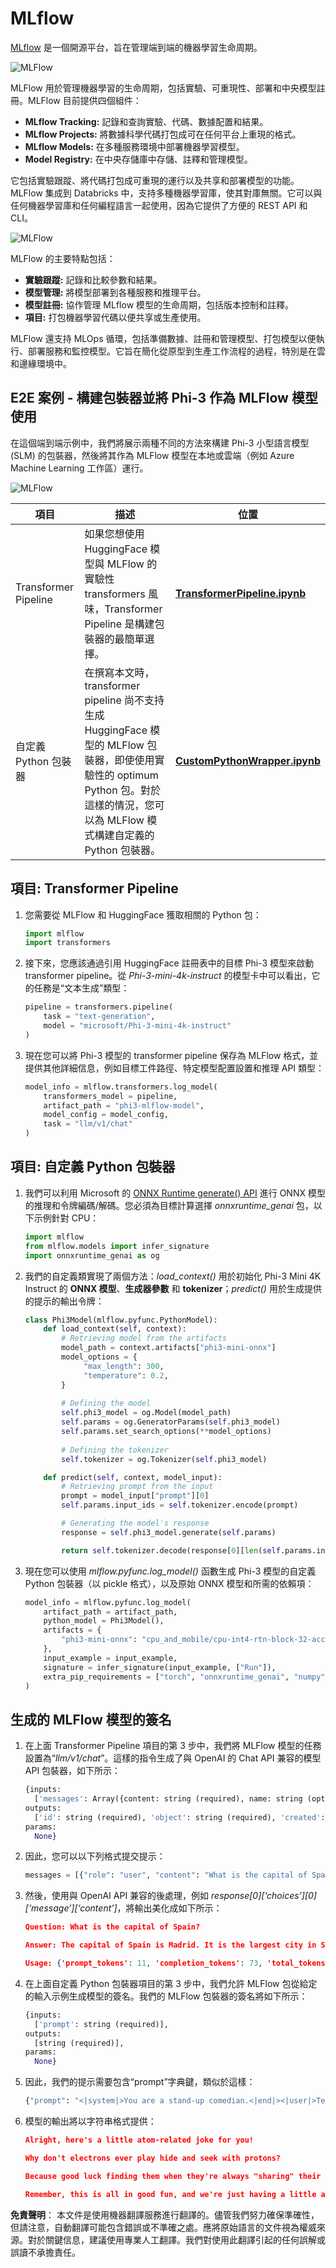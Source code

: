 # MLflow

[MLflow](https://mlflow.org/) 是一個開源平台，旨在管理端到端的機器學習生命周期。

![MLFlow](../../../../translated_images/MlFlowmlops.9c163870a3150e994d8e662d65cdb1158e5e87df857f4c7793eb04367e4748dd.tw.png)

MLFlow 用於管理機器學習的生命周期，包括實驗、可重現性、部署和中央模型註冊。MLFlow 目前提供四個組件：

- **MLflow Tracking:** 記錄和查詢實驗、代碼、數據配置和結果。
- **MLflow Projects:** 將數據科學代碼打包成可在任何平台上重現的格式。
- **MLflow Models:** 在多種服務環境中部署機器學習模型。
- **Model Registry:** 在中央存儲庫中存儲、註釋和管理模型。

它包括實驗跟蹤、將代碼打包成可重現的運行以及共享和部署模型的功能。MLFlow 集成到 Databricks 中，支持多種機器學習庫，使其對庫無關。它可以與任何機器學習庫和任何編程語言一起使用，因為它提供了方便的 REST API 和 CLI。

![MLFlow](../../../../translated_images/MLflow2.4b79a06c76e338ff4deea61f7c0ffd0d9ae2ddff2e20a4c43f2c1098c13bb54b.tw.png)

MLFlow 的主要特點包括：

- **實驗跟蹤:** 記錄和比較參數和結果。
- **模型管理:** 將模型部署到各種服務和推理平台。
- **模型註冊:** 協作管理 MLflow 模型的生命周期，包括版本控制和註釋。
- **項目:** 打包機器學習代碼以便共享或生產使用。

MLFlow 還支持 MLOps 循環，包括準備數據、註冊和管理模型、打包模型以便執行、部署服務和監控模型。它旨在簡化從原型到生產工作流程的過程，特別是在雲和邊緣環境中。

## E2E 案例 - 構建包裝器並將 Phi-3 作為 MLFlow 模型使用

在這個端到端示例中，我們將展示兩種不同的方法來構建 Phi-3 小型語言模型 (SLM) 的包裝器，然後將其作為 MLFlow 模型在本地或雲端（例如 Azure Machine Learning 工作區）運行。

![MLFlow](../../../../translated_images/MlFlow1.03f2450731cbbebec395ae9820571ba0ac8fd5e37462c26b7cf6bc00ca4d899a.tw.png)

| 項目 | 描述 | 位置 |
| ------------ | ----------- | -------- |
| Transformer Pipeline | 如果您想使用 HuggingFace 模型與 MLFlow 的實驗性 transformers 風味，Transformer Pipeline 是構建包裝器的最簡單選擇。 | [**TransformerPipeline.ipynb**](../../../../code/06.E2E/E2E_Phi-3-MLflow_TransformerPipeline.ipynb) |
| 自定義 Python 包裝器 | 在撰寫本文時，transformer pipeline 尚不支持生成 HuggingFace 模型的 MLFlow 包裝器，即使使用實驗性的 optimum Python 包。對於這樣的情況，您可以為 MLFlow 模式構建自定義的 Python 包裝器。 | [**CustomPythonWrapper.ipynb**](../../../../code/06.E2E/E2E_Phi-3-MLflow_CustomPythonWrapper.ipynb) |

## 項目: Transformer Pipeline

1. 您需要從 MLFlow 和 HuggingFace 獲取相關的 Python 包：

    ``` Python
    import mlflow
    import transformers
    ```

2. 接下來，您應該通過引用 HuggingFace 註冊表中的目標 Phi-3 模型來啟動 transformer pipeline。從 _Phi-3-mini-4k-instruct_ 的模型卡中可以看出，它的任務是“文本生成”類型：

    ``` Python
    pipeline = transformers.pipeline(
        task = "text-generation",
        model = "microsoft/Phi-3-mini-4k-instruct"
    )
    ```

3. 現在您可以將 Phi-3 模型的 transformer pipeline 保存為 MLFlow 格式，並提供其他詳細信息，例如目標工件路徑、特定模型配置設置和推理 API 類型：

    ``` Python
    model_info = mlflow.transformers.log_model(
        transformers_model = pipeline,
        artifact_path = "phi3-mlflow-model",
        model_config = model_config,
        task = "llm/v1/chat"
    )
    ```

## 項目: 自定義 Python 包裝器

1. 我們可以利用 Microsoft 的 [ONNX Runtime generate() API](https://github.com/microsoft/onnxruntime-genai) 進行 ONNX 模型的推理和令牌編碼/解碼。您必須為目標計算選擇 _onnxruntime_genai_ 包，以下示例針對 CPU：

    ``` Python
    import mlflow
    from mlflow.models import infer_signature
    import onnxruntime_genai as og
    ```

1. 我們的自定義類實現了兩個方法：_load_context()_ 用於初始化 Phi-3 Mini 4K Instruct 的 **ONNX 模型**、**生成器參數** 和 **tokenizer**；_predict()_ 用於生成提供的提示的輸出令牌：

    ``` Python
    class Phi3Model(mlflow.pyfunc.PythonModel):
        def load_context(self, context):
            # Retrieving model from the artifacts
            model_path = context.artifacts["phi3-mini-onnx"]
            model_options = {
                 "max_length": 300,
                 "temperature": 0.2,         
            }
        
            # Defining the model
            self.phi3_model = og.Model(model_path)
            self.params = og.GeneratorParams(self.phi3_model)
            self.params.set_search_options(**model_options)
            
            # Defining the tokenizer
            self.tokenizer = og.Tokenizer(self.phi3_model)
    
        def predict(self, context, model_input):
            # Retrieving prompt from the input
            prompt = model_input["prompt"][0]
            self.params.input_ids = self.tokenizer.encode(prompt)
    
            # Generating the model's response
            response = self.phi3_model.generate(self.params)
    
            return self.tokenizer.decode(response[0][len(self.params.input_ids):])
    ```

1. 現在您可以使用 _mlflow.pyfunc.log_model()_ 函數生成 Phi-3 模型的自定義 Python 包裝器（以 pickle 格式），以及原始 ONNX 模型和所需的依賴項：

    ``` Python
    model_info = mlflow.pyfunc.log_model(
        artifact_path = artifact_path,
        python_model = Phi3Model(),
        artifacts = {
            "phi3-mini-onnx": "cpu_and_mobile/cpu-int4-rtn-block-32-acc-level-4",
        },
        input_example = input_example,
        signature = infer_signature(input_example, ["Run"]),
        extra_pip_requirements = ["torch", "onnxruntime_genai", "numpy"],
    )
    ```

## 生成的 MLFlow 模型的簽名

1. 在上面 Transformer Pipeline 項目的第 3 步中，我們將 MLFlow 模型的任務設置為“_llm/v1/chat_”。這樣的指令生成了與 OpenAI 的 Chat API 兼容的模型 API 包裝器，如下所示：

    ``` Python
    {inputs: 
      ['messages': Array({content: string (required), name: string (optional), role: string (required)}) (required), 'temperature': double (optional), 'max_tokens': long (optional), 'stop': Array(string) (optional), 'n': long (optional), 'stream': boolean (optional)],
    outputs: 
      ['id': string (required), 'object': string (required), 'created': long (required), 'model': string (required), 'choices': Array({finish_reason: string (required), index: long (required), message: {content: string (required), name: string (optional), role: string (required)} (required)}) (required), 'usage': {completion_tokens: long (required), prompt_tokens: long (required), total_tokens: long (required)} (required)],
    params: 
      None}
    ```

1. 因此，您可以以下列格式提交提示：

    ``` Python
    messages = [{"role": "user", "content": "What is the capital of Spain?"}]
    ```

1. 然後，使用與 OpenAI API 兼容的後處理，例如 _response[0][‘choices’][0][‘message’][‘content’]_，將輸出美化成如下所示：

    ``` JSON
    Question: What is the capital of Spain?
    
    Answer: The capital of Spain is Madrid. It is the largest city in Spain and serves as the political, economic, and cultural center of the country. Madrid is located in the center of the Iberian Peninsula and is known for its rich history, art, and architecture, including the Royal Palace, the Prado Museum, and the Plaza Mayor.
    
    Usage: {'prompt_tokens': 11, 'completion_tokens': 73, 'total_tokens': 84}
    ```

1. 在上面自定義 Python 包裝器項目的第 3 步中，我們允許 MLFlow 包從給定的輸入示例生成模型的簽名。我們的 MLFlow 包裝器的簽名將如下所示：

    ``` Python
    {inputs: 
      ['prompt': string (required)],
    outputs: 
      [string (required)],
    params: 
      None}
    ```

1. 因此，我們的提示需要包含“prompt”字典鍵，類似於這樣：

    ``` Python
    {"prompt": "<|system|>You are a stand-up comedian.<|end|><|user|>Tell me a joke about atom<|end|><|assistant|>",}
    ```

1. 模型的輸出將以字符串格式提供：

    ``` JSON
    Alright, here's a little atom-related joke for you!
    
    Why don't electrons ever play hide and seek with protons?
    
    Because good luck finding them when they're always "sharing" their electrons!
    
    Remember, this is all in good fun, and we're just having a little atomic-level humor!
    ```

**免責聲明**：
本文件是使用機器翻譯服務進行翻譯的。儘管我們努力確保準確性，但請注意，自動翻譯可能包含錯誤或不準確之處。應將原始語言的文件視為權威來源。對於關鍵信息，建議使用專業人工翻譯。我們對使用此翻譯引起的任何誤解或誤讀不承擔責任。